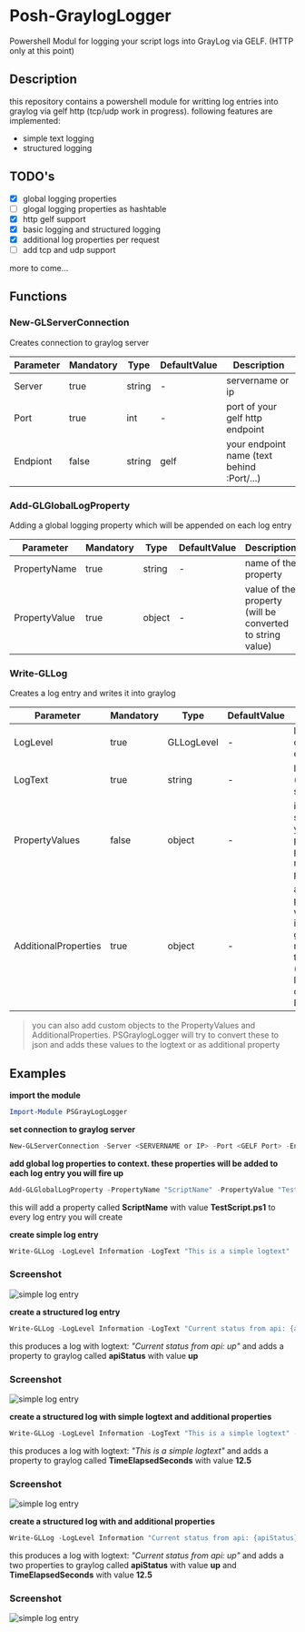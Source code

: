 # Posh-GraylogLogger
Powershell Modul for logging your script logs into GrayLog via GELF. (HTTP only at this point)

## Description
this repository contains a powershell module for writting log entries into graylog via gelf http (tcp/udp work in progress). following features are implemented:
- simple text logging
- structured logging

## TODO's

- [x] global logging properties
- [ ] glogal logging properties as hashtable
- [x] http gelf support
- [x] basic logging and structured logging
- [x] additional log properties per request
- [ ] add tcp and udp support

more to come...
 
## Functions

### New-GLServerConnection
Creates connection to graylog server

Parameter | Mandatory | Type | DefaultValue | Description
--------- | --------- | ---- | ------------ | -----------
Server | true | string | - | servername or ip
Port | true | int | - | port of your gelf http endpoint
Endpiont | false | string | gelf | your endpoint name (text behind :Port/...)


### Add-GLGlobalLogProperty
Adding a global logging property which will be appended on each log entry

Parameter | Mandatory | Type | DefaultValue | Description
--------- | --------- | ---- | ------------ | -----------
PropertyName | true | string | - | name of the property 
PropertyValue | true | object | - | value of the property (will be converted to string value)


### Write-GLLog
Creates a log entry and writes it into graylog

Parameter | Mandatory | Type | DefaultValue | Description
--------- | --------- | ---- | ------------ | -----------
LogLevel | true | GLLogLevel | - | loglevel of current entry
LogText | true | string | - | logtext (simple or structured)
PropertyValues | false | object | - | if Logtext is structured you have to provide the properties to replace the placeholders
AdditionalProperties | true | object | - | additional properties which will be indexed into graylog but not shown in the logtext (scope logentry only) Hashtable

> you can also add custom objects to the PropertyValues and AdditionalProperties. PSGraylogLogger will try to convert these to json and adds these values to the logtext or as additional property


## Examples

**import the module**
```powershell
Import-Module PSGrayLogLogger
```

**set connection to graylog server**
```powershell
New-GLServerConnection -Server <SERVERNAME or IP> -Port <GELF Port> -Endpoint <Endpointname (Default 'gelf')>
```

**add global log properties to context. these properties will be added to each log entry you will fire up**
```powershell
Add-GLGlobalLogProperty -PropertyName "ScriptName" -PropertyValue "TestScript.ps1"
```
this will add a property called **ScriptName** with value **TestScript.ps1** to every log entry you will create

**create simple log entry**
```powershell
Write-GLLog -LogLevel Information -LogText "This is a simple logtext" 
```
### Screenshot
![simple log entry](/docs/log_entry_simple.png)

**create a structured log entry**
```powershell
Write-GLLog -LogLevel Information -LogText "Current status from api: {apiStatus}" -PropertyValues @('up')
```
this produces a log with logtext: *"Current status from api: up"* and adds a property to graylog called **apiStatus** with value **up**
### Screenshot
![simple log entry](/docs/log_entry_structured.png)

**create a structured log with simple logtext and additional properties**
```powershell
Write-GLLog -LogLevel Information -LogText "This is a simple logtext" -AdditionalProperties @{TimeElapsedSeconds = 12.5}
```
this produces a log with logtext: *"This is a simple logtext"* and adds a property to graylog called **TimeElapsedSeconds** with value **12.5**
### Screenshot
![simple log entry](/docs/log_entry_simple_additional.png)

**create a structured log with  and additional properties**
```powershell
Write-GLLog -LogLevel Information "Current status from api: {apiStatus}" -PropertyValues @('up') -AdditionalProperties @{TimeElapsedSeconds = 12.5}
```
this produces a log with logtext: *"Current status from api: up"* and adds a two properties to graylog called **apiStatus** with value **up** and **TimeElapsedSeconds** with value **12.5**
### Screenshot
![simple log entry](/docs/log_entry_structured_additional.png)



